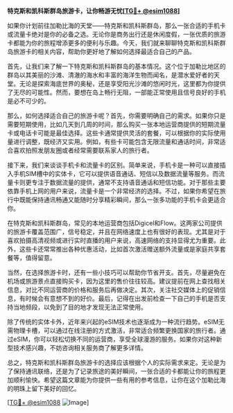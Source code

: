 **特克斯和凯科斯群岛旅游卡，让你畅游无忧[[TG💪+ @esim1088](https://t.me/s/esim1088)]**

如果你计划前往加勒比海的天堂——特克斯和凯科斯群岛，那么一张合适的手机卡或流量卡绝对是你的必备之选。无论你是商务出行还是休闲度假，一张优质的旅游卡都能为你的旅程增添更多的便利与乐趣。今天，我们就来聊聊特克斯和凯科斯群岛旅游卡的相关内容，帮助你更好地了解如何选择最适合自己的产品。

首先，让我们来了解一下特克斯和凯科斯群岛的基本情况。这个位于加勒比地区的群岛以其美丽的沙滩、清澈的海水和丰富的海洋生物而闻名，是潜水爱好者的天堂。无论是探索海底世界的奥秘，还是享受阳光沙滩的悠闲时光，这里都为你提供了无尽的可能性。然而，要想在岛上畅行无阻，一部能正常使用且信号良好的手机是必不可少的。

那么，如何选择适合自己的旅游卡呢？首先，你需要明确自己的需求。如果你只是需要短期使用，比如几天到几周的时间，那么购买一张本地运营商提供的短期流量卡或电话卡可能是最佳选择。这些卡通常提供灵活的套餐，可以根据你的实际使用量进行调整，既经济又实用。例如，有些卡可能包含无限流量和通话时间，非常适合喜欢拍照发朋友圈或者经常需要联系家人的旅行者。

接下来，我们来谈谈手机卡和流量卡的区别。简单来说，手机卡是一种可以直接插入手机SIM槽中的实体卡，它可以提供语音通话、短信以及数据流量等服务。而流量卡则更专注于数据流量的提供，通常不支持语音通话和短信功能。对于那些主要依靠手机上网的用户来说，流量卡是一个非常经济的选择。不过，如果你希望在旅行中既能保持通讯畅通又能随时分享精彩瞬间，那么一张多功能的手机卡会更适合你。

在特克斯和凯科斯群岛，常见的本地运营商包括Digicel和Flow。这两家公司提供的旅游卡覆盖范围广，信号稳定，并且在网络速度上也有很好的表现。尤其是对于喜欢拍摄高清视频或进行实时直播的用户来说，高速网络的支持显得尤为重要。此外，这些卡还常常推出各种优惠活动，比如首次激活赠送额外流量或是家庭共享套餐等，值得留意。

当然，在选择旅游卡时，还有一些小技巧可以帮助你节省开支。首先，尽量避免在机场或旅游景点直接购买卡，因为这里的售价往往较高。建议提前在网上查找相关信息，对比不同运营商的价格和服务后再做决定。其次，关注社交媒体上的促销信息，有时候会有意想不到的好价。最后，记得在出发前检查一下自己的手机是否支持当地频段，以免到了目的地才发现无法正常使用。

除了传统的实体卡外，近年来兴起的eSIM技术也逐渐成为一种流行趋势。eSIM无需物理卡槽，可以通过在线注册的方式激活，非常适合频繁更换国家的旅行者。通过eSIM，你可以轻松切换不同的运营商，享受全球漫游的服务。如果你对这种新型技术感兴趣，不妨咨询相关服务商了解更多详情。

总之，特克斯和凯科斯群岛旅游卡的选择应该根据个人的实际需求来定。无论是为了保持通讯联络，还是为了记录旅途的美好瞬间，一张合适的卡都能让你的旅程更加顺利愉快。希望这篇文章能为你提供一些有用的参考信息，让你在这个加勒比海的明珠上留下美好的回忆。

[[TG💪+ @esim1088](https://t.me/s/esim1088) ![Image](https://i.postimg.cc/4NQfJmqS/Snipaste-2025-05-13-00-14-12.png)]